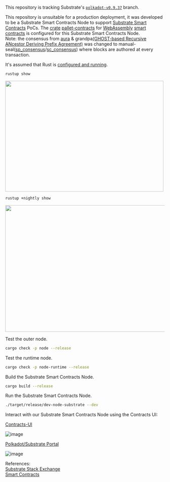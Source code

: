 This repository is tracking Substrate's
[`polkadot-v0.9.37`](https://github.com/paritytech/substrate/tree/polkadot-v0.9.37) branch.

This repository is unsuitable for a production deployment, it was developed to be a Substrate Smart Contracts Node to support [Substrate Smart Contracts](https://use.ink/how-it-works) PoCs. The [crate](https://paritytech.github.io/substrate/master/pallet_contracts/index.html) [pallet-contracts](https://github.com/paritytech/substrate/tree/polkadot-v0.9.31/frame/contracts) for [WebAssembly](https://wiki.polkadot.network/docs/learn-wasm) [smart contracts](https://wiki.polkadot.network/docs/build-smart-contracts#smart-contract-environments-are-still-maturing) is configured for this Substrate Smart Contracts Node. <br/>
Note: the consensus from [aura](https://docs.substrate.io/reference/glossary/#authority-round-aura)  & grandpa[(GHOST-based Recursive ANcestor Deriving Prefix Agreement)](https://wiki.polkadot.network/docs/learn-consensus#finality-gadget-grandpa) was changed to manual-seal([sp_consensus](https://docs.rs/sp-consensus/latest/sp_consensus/)/[sc_consensus](https://docs.rs/sc-consensus/latest/sc_consensus/)) where blocks are authored at every transaction.

It's assumed that Rust is [configured and running](https://docs.substrate.io/install/).

```bash
rustup show
```
<img src="https://user-images.githubusercontent.com/76512851/199425508-587354a7-fd4a-49c6-9627-5bdcee3418c6.png" width="500" height="350">

```bash
rustup +nightly show
```
<img src="https://user-images.githubusercontent.com/76512851/199425772-8113e761-2728-40ae-8d78-68e38750a97b.png" width="650" height="400">

Test the outer node.
```bash
cargo check -p node --release
```

Test the runtime node.
```bash
cargo check -p node-runtime --release
```

Build the Substrate Smart Contracts Node.
```bash
cargo build --release
```

Run the Substrate Smart Contracts Node.
```bash
./target/release/dev-node-substrate --dev
```
Interact with our Substrate Smart Contracts Node using the Contracts UI:

[Contracts-UI](https://contracts-ui.substrate.io/?rpc=ws://127.0.0.1:9944)
 
![image](https://user-images.githubusercontent.com/76512851/199269077-e29144e7-e288-41c0-be51-9060bc16aebd.png)

[Polkadot/Substrate Portal](https://polkadot.js.org/apps/#/explorer)

![image](https://user-images.githubusercontent.com/76512851/201645371-283412c9-86a4-470d-8f80-dcd2dbd50cb8.png)


References:<br/>
[Substrate Stack Exchange](https://substrate.stackexchange.com/)<br/>
[Smart Contracts](https://wiki.polkadot.network/docs/build-smart-contracts)<br/>

